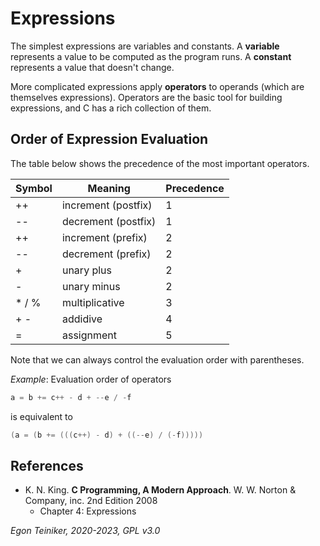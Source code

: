 # Expressions

The simplest expressions are variables and constants.
A **variable** represents a value to be computed as the program runs. 
A **constant** represents a value that doesn't change.

More complicated expressions apply **operators** to operands (which are themselves expressions).
Operators are the basic tool for building expressions, and C has a rich collection of them.

## Order of Expression Evaluation

The table below shows the precedence of the most important operators.

| Symbol | Meaning             | Precedence |
|--------|---------------------|------------|
| ++     | increment (postfix) | 1          |
| --     | decrement (postfix) | 1          |  
| ++     | increment (prefix)  | 2          |
| --     | decrement (prefix)  | 2          |
| +      | unary plus          | 2          | 
| -      | unary minus         | 2          | 
| * / %  | multiplicative      | 3          | 
| + -    | addidive            | 4          |
| =      | assignment          | 5          |

Note that we can always control the evaluation order with parentheses.

_Example_: Evaluation order of operators
```C
a = b += c++ - d + --e / -f
```
is equivalent to
```C
(a = (b += (((c++) - d) + ((--e) / (-f)))))
```

## References
* K. N. King. **C Programming, A Modern Approach**. W. W. Norton & Company, inc. 2nd Edition 2008
    * Chapter 4: Expressions

*Egon Teiniker, 2020-2023, GPL v3.0* 
